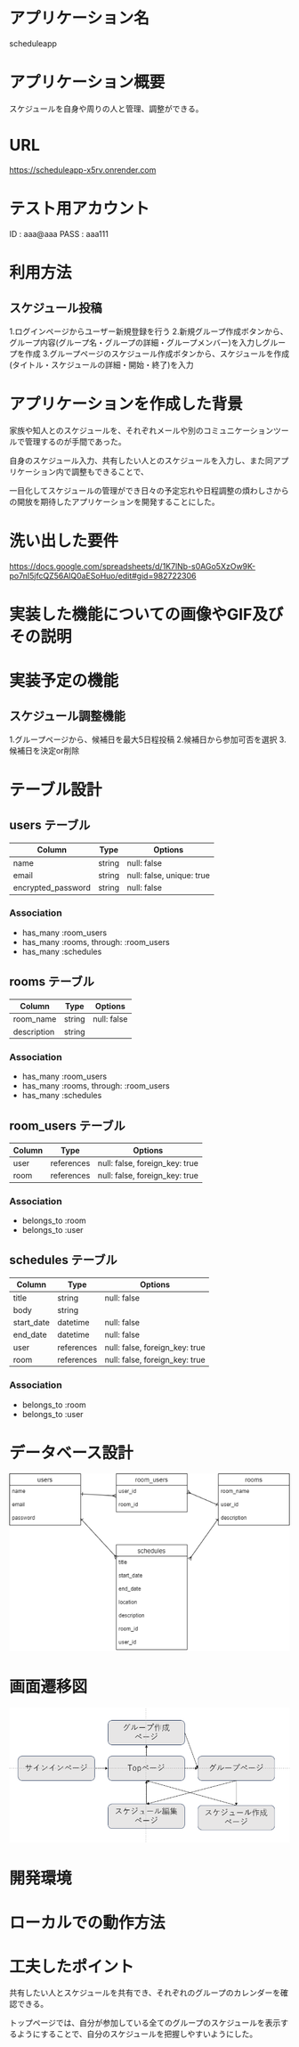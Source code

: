 # アプリケーション名
scheduleapp

# アプリケーション概要
スケジュールを自身や周りの人と管理、調整ができる。

# URL
https://scheduleapp-x5rv.onrender.com

# テスト用アカウント
ID : aaa@aaa
PASS : aaa111

# 利用方法

## スケジュール投稿
1.ログインページからユーザー新規登録を行う
2.新規グループ作成ボタンから、グループ内容(グループ名・グループの詳細・グループメンバー)を入力しグループを作成
3.グループページのスケジュール作成ボタンから、スケジュールを作成(タイトル・スケジュールの詳細・開始・終了)を入力

# アプリケーションを作成した背景
家族や知人とのスケジュールを、それぞれメールや別のコミュニケーションツールで管理するのが手間であった。

自身のスケジュール入力、共有したい人とのスケジュールを入力し、また同アプリケーション内で調整もできることで、

一目化してスケジュールの管理ができ日々の予定忘れや日程調整の煩わしさからの開放を期待したアプリケーションを開発することにした。

# 洗い出した要件
https://docs.google.com/spreadsheets/d/1K7lNb-s0AGo5XzOw9K-po7nI5jfcQZ56AlQ0aESoHuo/edit#gid=982722306

# 実装した機能についての画像やGIF及びその説明

# 実装予定の機能

## スケジュール調整機能
1.グループページから、候補日を最大5日程投稿
2.候補日から参加可否を選択
3.候補日を決定or削除

# テーブル設計

## users テーブル

| Column             | Type    | Options                   |
| ------------------ | ------- | ------------------------- |
| name               | string  | null: false               |
| email              | string  | null: false, unique: true |
| encrypted_password | string  | null: false               |

### Association

- has_many :room_users
- has_many :rooms, through: :room_users
- has_many :schedules

## rooms テーブル

| Column      | Type    | Options     |
| ----------- | ------- | ------------|
| room_name   | string  | null: false |
| description | string  |             |

### Association

- has_many :room_users
- has_many :rooms, through: :room_users
- has_many :schedules

## room_users テーブル

| Column | Type       | Options                        |
| ------ | ---------- | ------------------------------ |
| user   | references | null: false, foreign_key: true |
| room   | references | null: false, foreign_key: true |

### Association

- belongs_to :room
- belongs_to :user

## schedules テーブル

| Column      | Type       | Options                        |
| ----------- | ---------- | ------------------------------ |
| title       | string     | null: false                    |
| body        | string     |                                |
| start_date  | datetime   | null: false                    |
| end_date    | datetime   | null: false                    |
| user        | references | null: false, foreign_key: true |
| room        | references | null: false, foreign_key: true |

### Association

- belongs_to :room
- belongs_to :user

# データベース設計
![Alt text](schedule.png)

# 画面遷移図
![Alt text](image.png)

# 開発環境

# ローカルでの動作方法

# 工夫したポイント
共有したい人とスケジュールを共有でき、それぞれのグループのカレンダーを確認できる。

トップページでは、自分が参加している全てのグループのスケジュールを表示するようにすることで、自分のスケジュールを把握しやすいようにした。